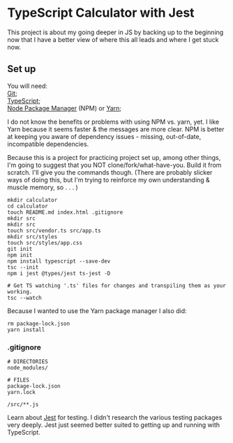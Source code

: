 # TypeScript Calculator with Jest

This project is about my going deeper in JS by backing up to the beginning now that I have a better view of where this all leads and where I get stuck now.

## Set up

You will need:  
[Git](https://git-scm.com/);  
[TypeScript](https://www.typescriptlang.org/);  
[Node Package Manager](https://www.npmjs.com/get-npm) (NPM) or [Yarn](https://yarnpkg.com/lang/en/);

I do not know the benefits or problems with using NPM vs. yarn, yet. I like Yarn because it seems faster & the messages are more clear. NPM is better at keeping you aware of dependency issues - missing, out-of-date, incompatible dependencies.

Because this is a project for practicing project set up, among other things, I'm going to suggest that you NOT clone/fork/what-have-you. Build it from scratch. I'll give you the commands though. (There are probably slicker ways of doing this, but I'm trying to reinforce my own understanding & muscle memory, so . . . )

```
mkdir calculator
cd calculator
touch README.md index.html .gitignore
mkdir src
mkdir src
touch src/vendor.ts src/app.ts
mkdir src/styles
touch src/styles/app.css
git init
npm init
npm install typescript --save-dev
tsc --init
npm i jest @types/jest ts-jest -D

# Get TS watching '.ts' files for changes and transpiling them as your working.
tsc --watch
```

Because I wanted to use the Yarn package manager I also did:

```
rm package-lock.json
yarn install
```

### .gitignore

```
# DIRECTORIES
node_modules/

# FILES
package-lock.json
yarn.lock

/src/**.js
```

Learn about [Jest](https://jestjs.io/) for testing. I didn't research the various testing packages very deeply. Jest just seemed better suited to getting up and running with TypeScript.
